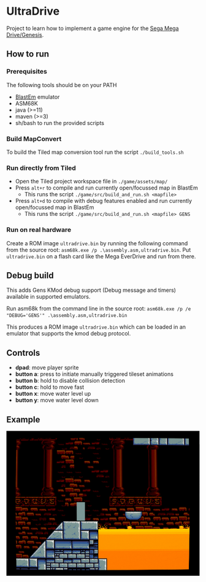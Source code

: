 # UltraDrive

Project to learn how to implement a game engine for the [Sega Mega Drive/Genesis](https://en.wikipedia.org/wiki/Sega_Genesis).

## How to run
### Prerequisites
The following tools should be on your PATH
- [BlastEm](https://www.retrodev.com/blastem/) emulator
- ASM68K
- java (>=11)
- maven (>=3)
- sh/bash to run the provided scripts

### Build MapConvert
To build the Tiled map conversion tool run the script `./build_tools.sh`

### Run directly from Tiled
- Open the Tiled project workspace file in `./game/assets/map/`
- Press `alt+r` to compile and run currently open/focussed map in BlastEm
  - This runs the script `./game/src/build_and_run.sh <mapfile>`
- Press `alt+d` to compile with debug features enabled and run currently open/focussed map in BlastEm
  - This runs the script `./game/src/build_and_run.sh <mapfile> GENS`

### Run on real hardware
Create a ROM image `ultradrive.bin` by running the following command from the source root: `asm68k.exe /p .\assembly.asm,ultradrive.bin`.
Put `ultradrive.bin` on a flash card like the Mega EverDrive and run from there.

## Debug build
This adds Gens KMod debug support (Debug message and timers) available in supported emulators.

Run asm68k from the command line in the source root:
`asm68k.exe /p /e "DEBUG='GENS'" .\assembly.asm,ultradrive.bin`

This produces a ROM image `ultradrive.bin` which can be loaded in an emulator that supports the kmod debug protocol.

## Controls
- **dpad**: move player sprite
- **button a**: press to initiate manually triggered tileset animations
- **button b**: hold to disable collision detection
- **button c**: hold to move fast
- **button x**: move water level up
- **button y**: move water level down

## Example
![UltraDrive test map running in BlastEm](ultradrive.gif)
